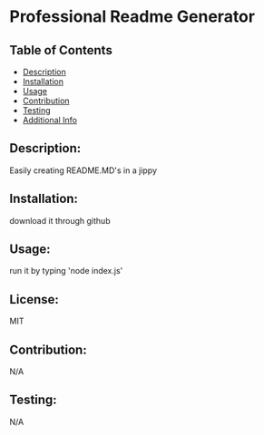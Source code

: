 # Professional Readme Generator

  ## Table of Contents 
  - [Description](#description)
  - [Installation](#installation)
  - [Usage](#usage)
  - [Contribution](#contribution)
  - [Testing](#testing)
  - [Additional Info](#additional-info)

  ## Description:
  Easily creating README.MD's in a jippy

  ## Installation:
  download it through github

  ## Usage:
  run it by typing 'node index.js'

  ## License:
  MIT

  ## Contribution:
  N/A

  ## Testing:
  N/A